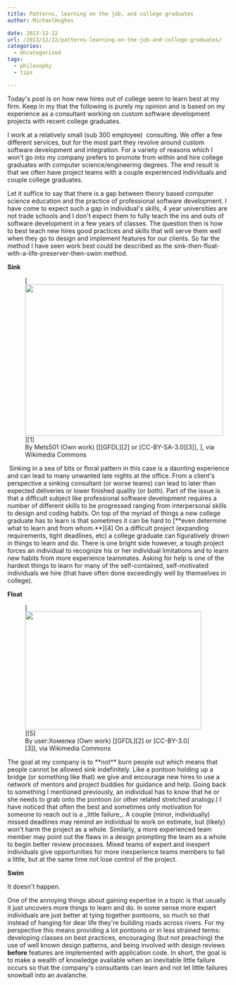 ```yaml
---
title: Patterns, learning on the job, and college graduates
author: MichaelHughes

date: 2013-12-22
url: /2013/12/22/patterns-learning-on-the-job-and-college-graduates/
categories:
  - Uncategorized
tags:
  - philosophy
  - tips

---
```

Today's post is on how new hires out of college seem to learn best at my firm. Keep in my that the following is purely my opinion and is based on my experience as a consultant working on custom software development projects with recent college graduates.<!--more-->

I work at a relatively small (sub 300 employee)  consulting. We offer a few different services, but for the most part they revolve around custom software development and integration. For a variety of reasons which I won't go into my company prefers to promote from within and hire college graduates with computer science/engineering degrees. The end result is that we often have project teams with a couple experienced individuals and couple college graduates.

Let it suffice to say that there is a gap between theory based computer science education and the practice of professional software development. I have come to expect such a gap in individual's skills, 4 year universities are not trade schools and I don't expect them to fully teach the ins and outs of software development in a few years of classes. The question then is how to best teach new hires good practices and skills that will serve them well when they go to design and implement features for our clients. So far the method I have seen work best could be described as the sink-then-float-with-a-life-preserver-then-swim method.

**Sink**

<figure id="attachment_17" style="width: 450px" class="wp-caption aligncenter">[<img class="size-full wp-image-17  " title="No, the other kind of more dangerous sink." src="//codinginthetrenches.com/wp-content/uploads/2013/12/Sink.png" alt="" width="450" height="344" />][1]<figcaption class="wp-caption-text">By Mets501 (Own work) [[[GFDL][2] or [CC-BY-SA-3.0][3]], ], via Wikimedia Commons</figcaption></figure> Sinking in a sea of bits or floral pattern in this case is a daunting experience and can lead to many unwanted late nights at the office. From a client's perspective a sinking consultant (or worse teams) can lead to later than expected deliveries or lower finished quality (or both). Part of the issue is that a difficult subject like professional software development requires a number of different skills to be progressed ranging from interpersonal skills to design and coding habits. On top of the myriad of things a new college graduate has to learn is that sometimes it can be hard to [**even determine what to learn and from whom.**][4] On a difficult project (expanding requirements, tight deadlines, etc) a college graduate can figuratively drown in things to learn and do. There is one bright side however, a tough project forces an individual to recognize his or her individual limitations and to learn new habits from more experience teammates. Asking for help is one of the hardest things to learn for many of the self-contained, self-motivated individuals we hire (that have often done exceedingly well by themselves in college).

**Float**

<figure id="attachment_18" style="width: 400px" class="wp-caption aligncenter">[<img class="  wp-image-18 size-full" title="Like these, but smaller and virtual" src="//codinginthetrenches.com/wp-content/uploads/2013/12/Pontoon_bridge_Sozh-e1417402620382.jpg" alt="" width="400" height="268" />][5]<figcaption class="wp-caption-text">By user:Хомелка (Own work) [[GFDL][2] or [CC-BY-3.0][3]], via Wikimedia Commons</figcaption></figure>The goal at my company is to **not** burn people out which means that people cannot be allowed sink indefinitely. Like a pontoon holding up a bridge (or something like that) we give and encourage new hires to use a network of mentors and project buddies for guidance and help. Going back to something I mentioned previously, an individual has to know that he or she needs to grab onto the pontoon (or other related stretched analogy.) I have noticed that often the best and sometimes only motivation for someone to reach out is a _little failure_. A couple (minor, individually) missed deadlines may remind an individual to work on estimate, but (likely) won't harm the project as a whole. Similarly, a more experienced team member may point out the flaws in a design prompting the team as a whole to begin better review processes. Mixed teams of expert and inexpert individuals give opportunities for more inexperience teams members to fail a little, but at the same time not lose control of the project.

**Swim**

It doesn't happen.

One of the annoying things about gaining expertise in a topic is that usually it just uncovers more things to learn and do. In some sense more expert individuals are just better at tying together pontoons, so much so that instead of hanging for dear life they're building roads across rivers. For my perspective this means providing a lot pontoons or in less strained terms: developing classes on best practices, encouraging (but not preaching) the use of well known design patterns, and being involved with design reviews **before** features are implemented with application code. In short, the goal is to make a wealth of knowledge available when an inevitable little failure occurs so that the company's consultants can learn and not let little failures snowball into an avalanche.

 [1]: //codinginthetrenches.com/wp-content/uploads/2013/12/Sink.png
 [2]: http://www.gnu.org/copyleft/fdl.html
 [3]: http://creativecommons.org/licenses/by/3.0
 [4]: http://arstechnica.com/science/2012/05/revisiting-why-incompetents-think-theyre-awesome/
 [5]: //codinginthetrenches.com/wp-content/uploads/2013/12/Pontoon_bridge_Sozh.jpg